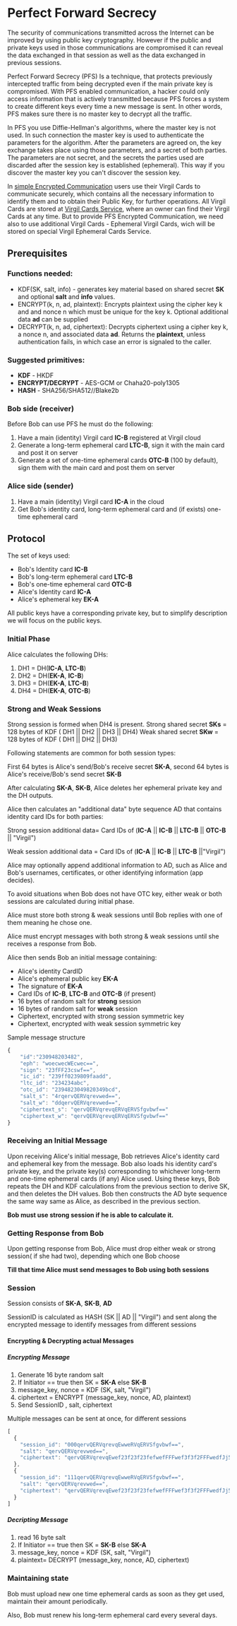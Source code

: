 # Perfect Forward Secrecy

The security of communications transmitted across the Internet can be improved by using public key cryptography. However if the public and private keys used in those communications are compromised it can reveal the data exchanged in that session as well as the data exchanged in previous sessions.

Perfect Forward Secrecy (PFS) Is a technique, that protects previously intercepted traffic from being decrypted even if the main private key is compromised. With PFS enabled communication, a hacker could only access information that is actively transmitted because PFS forces a system to create different keys every time a new message is sent. In other words, PFS makes sure there is no master key to decrypt all the traffic.

In PFS you use Diffie-Hellman's algorithms, where the master key is not used. In such connection the master key is used to authenticate the parameters for the algorithm. After the parameters are agreed on, the key exchange takes place using those parameters, and a secret of both parties. The parameters are not secret, and the secrets the parties used are discarded after the session key is established (ephemeral). This way if you discover the master key you can't discover the session key.

In [simple Encrypted Communication](https://developer.virgilsecurity.com/docs/cs/get-started/encrypted-communication) users use their Virgil Cards to communicate securely, which contains all the necessary information to identify them and to obtain their Public Key, for further operations. All Virgil Cards are stored at [Virgil Cards Service](https://developer.virgilsecurity.com/docs/references/card-service), where an owner can find their Virgil Cards at any time.  But to provide PFS Encrypted Communication, we need also to use additional Virgil Cards -  Ephemeral Virgil Cards, wich will be stored on special Virgil Ephemeral Cards Service.


## Prerequisites

### Functions needed:

- KDF(SK, salt, info) - generates key material based on shared secret **SK** and optional **salt** and **info** values.
- ENCRYPT(k, n, ad, plaintext): Encrypts plaintext using the cipher key k and and nonce n which must be unique for the key k. Optional additional data **ad** can be supplied
- DECRYPT(k, n, ad, ciphertext): Decrypts ciphertext using a cipher key k, a nonce n, and associated data **ad**. Returns the **plaintext**, unless authentication fails, in which case an error is signaled to the caller.

### Suggested primitives:

- **KDF** - HKDF
- **ENCRYPT/DECRYPT** - AES-GCM or Chaha20-poly1305
- **HASH** - SHA256/SHA512//Blake2b

### Bob side (receiver)
Before Bob can use PFS he must do the following:

1. Have a main (identity) Virgil card **IC-B** registered at Virgil cloud
2. Generate a long-term ephemeral card **LTC-B**, sign it with the main card and post it on server
3. Generate a set of one-time ephemeral cards **OTC-B** (100 by default), sign them with the main card and post them on server

### Alice side (sender)
1. Have a main (identity) Virgil card **IC-A** in the cloud
2. Get Bob's identity card, long-term ephemeral card and (if exists) one-time ephemeral card

## Protocol

The set of keys used:

- Bob's Identity card **IC-B**
- Bob's long-term ephemeral card **LTC-B**
- Bob's one-time ephemeral card **OTC-B**
- Alice's Identity card **IC-A**
- Alice's ephemeral key **EK-A**

All public keys have a corresponding private key, but to simplify description we will focus on the public keys.

### Initial Phase

Alice calculates the following DHs:

1. DH1 = DH(**IC-A**, **LTC-B**)
2. DH2 = DH(**EK-A**, **IC-B**)
3. DH3 = DH(**EK-A**, **LTC-B**)
4. DH4 = DH(**EK-A**, **OTC-B**)

### Strong and Weak Sessions

Strong session is formed when DH4 is present.
Strong shared secret **SKs** = 128 bytes of KDF ( DH1 || DH2 || DH3 || DH4) 
Weak shared secret **SKw** = 128 bytes of KDF ( DH1 || DH2 || DH3)

Following statements are common for both session types:

First 64 bytes is Alice's send/Bob's receive secret **SK-A**, second 64 bytes is Alice's receive/Bob's send secret **SK-B**

After calculating **SK-A**, **SK-B**, Alice deletes her ephemeral private key and the DH outputs.

Alice then calculates an "additional  data" byte sequence AD that contains identity card IDs for both parties: 

Strong session additional data= Card IDs of (**IC-A** || **IC-B** || **LTC-B**  || **OTC-B** || "Virgil")

Weak session additional data = Card IDs of (**IC-A** || **IC-B** || **LTC-B** ||"Virgil")

Alice may optionally append additional information to AD, such as Alice and Bob's usernames, certificates, or other identifying information (app decides).

To avoid situations when Bob does not have OTC key, either weak or both sessions are calculated during initial phase.

Alice must store both strong & weak sessions until Bob replies with one of them meaning he chose one.

Alice must encrypt messages with both strong & weak sessions until she receives a response from Bob.

Alice then sends Bob an initial message containing:
- Alice's identity CardID
- Alice's ephemeral public key **EK-A**
- The signature of **EK-A**
- Card IDs of **IC-B**, **LTC-B** and **OTC-B**  (if present)
- 16 bytes of random salt for **strong** session
- 16 bytes of random salt for **weak** session
- Ciphertext, encrypted with strong session symmetric key
- Ciphertext, encrypted with weak session symmetric key

Sample message structure
```js
{
    "id":"230948203482",
    "eph": "woecwecWEcwec==",
    "sign": "23fFF23cswf==",
    "ic_id": "239ff0239809faadd",
    "ltc_id": "234234abc",
    "otc_id": "2394823049820349bcd",
    "salt_s": "4rqervQERVqrevwed==",
    "salt_w": "ddqervQERVqrevwed==",
    "ciphertext_s": "qervQERVqrevqERVqERVSfgvbwf=="
    "ciphertext_w": "qervQERVqrevqERVqERVSfgvbwf=="
}
```

### Receiving an Initial Message

Upon receiving Alice's initial message, Bob retrieves Alice's identity card and ephemeral key from the message. Bob also loads his identity card's private key, and the private key(s) corresponding to whichever long-term and one-time ephemeral cards (if any) Alice used.
Using these keys, Bob repeats the DH and KDF calculations from the previous section to derive SK, and then deletes the DH values.
Bob then constructs the AD byte sequence the same way same as Alice, as described in the previous section. 

**Bob must use strong session if he is able to calculate it.**

### Getting Response from Bob

Upon getting response from Bob,  Alice must drop either weak or strong session( if she had two), depending which one Bob choose

**Till that time Alice must send messages to Bob using both sessions**

### Session

Session consists of **SK-A**, **SK-B**, **AD**

SessionID is calculated as HASH (SK || AD || "Virgil") and sent along the encrypted message to identify messages from different sessions

#### Encrypting & Decrypting actual Messages

##### Encrypting Message

1. Generate 16 byte random salt
2. If Initiator == true then SK = **SK-A** else **SK-B**
3. message_key, nonce = KDF (SK, salt, "Virgil")
4. ciphertext = ENCRYPT (message_key, nonce, AD, plaintext)
5. Send SessionID , salt, ciphertext

Multiple messages can be sent at once, for different sessions

```js
[
  {
    "session_id": "000qervQERVqrevqEwweRVqERVSfgvbwf==",
    "salt": "qervQERVqrevwed==",
    "ciphertext": "qervQERVqrevqEwef23f23f23fefwefFFFwef3f3f2FFFwedfJj5RVqERVSfgvbwf=="
  },
  {
    "session_id": "111qervQERVqrevqEwweRVqERVSfgvbwf==",
    "salt": "qervQERVqrevwed==",
    "ciphertext": "qervQERVqrevqEwef23f23f23fefwefFFFwef3f3f2FFFwedfJj5RVqERVSfgvbwf=="
  }
]
```

##### Decripting Message

1. read 16 byte salt
2. If Initiator == true then SK = **SK-B** else **SK-A**
3. message_key, nonce = KDF (SK, salt, "Virgil")
4. plaintext= DECRYPT (message_key, nonce, AD, ciphertext)

### Maintaining state

Bob must upload new one time ephemeral cards as soon as they get used, maintain their amount periodically.

Also, Bob must renew his long-term ephemeral card every several days.
